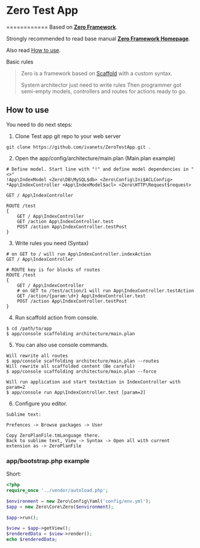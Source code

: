 # Zero Test App
============
Based on **[Zero Framework](https://github.com/ivanets/Zero)**.

Strongly recommended to read base manual **[Zero Framework Homepage](http://zero.phpcode.in.ua/)**.

Also read [How to use](#how-to-use).


Basic rules
> Zero is a framework based on [Scaffold](http://en.wikipedia.org/wiki/Scaffold_(programming))
> with a custom syntax.
>
> System architector just need to write rules
> Then programmer got semi-empty models, controllers and routes for actions ready to go.


How to use
------------

You need to do next steps:

  1. Clone Test app git repo to your web server
~~~
git clone https://github.com/ivanets/ZeroTestApp.git .
~~~

  2. Open the app/config/architecture/main.plan (Main.plan example)
~~~
# Define model. Start line with "!" and define model dependencies in "<>"
!App\IndexModel <Zero\DB\MySQL$db> <Zero\Config\Ini$ACLConfig>
*App\IndexController <App\IndexModel$acl> <Zero\HTTP\Request$request>

GET / App\IndexController

ROUTE /test
{
	GET / App\IndexController
	GET /action App\IndexController.test
	POST /action App\IndexController.testPost
}
~~~

  3. Write rules you need (Syntax)
~~~
# on GET to / will run App\IndexController.indexAction
GET / App\IndexController

# ROUTE key is for blocks of routes
ROUTE /test
{
	GET / App\IndexController
	# on GET to /test/action/1 will run App\IndexController.testAction
	GET /action/{param:\d+} App\IndexController.test
	POST /action App\IndexController.testPost
}
~~~

  4. Run scaffold action from console.
~~~
$ cd /path/to/app
$ app/console scaffolding architecture/main.plan
~~~


  5. You can also use console commands.
~~~
Will rewrite all routes
$ app/console scaffolding architecture/main.plan --routes
Will rewrite all scaffolded content (Be careful)
$ app/console scaffolding architecture/main.plan --force

Will run application asd start testAction in IndexController with param=2
$ app/console run App\IndexController.test [param=2]
~~~

  6. Configure you editor.
~~~
Sublime text:

Prefences -> Browse packages -> User

Copy ZeroPlanFile.tmLanguage there.
Back to sublime text, View -> Syntax -> Open all with current extension as -> ZeroPlanFile
~~~


### app/bootstrap.php example ###
Short:
~~~php
<?php
require_once '../vendor/autoload.php';

$environment = new Zero\Config\Yaml('config/env.yml');
$app = new Zero\Core\Zero($environment);

$app->run();

$view = $app->getView();
$renderedData = $view->render();
echo $renderedData;
~~~